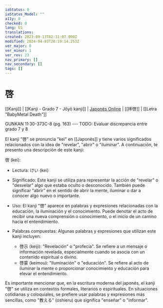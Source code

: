 ```yaml
---
iaStatus: 0
iaStatus_Model: ""
a11y: 0
checked: 0
lang: ES
translations: 
created: 2023-09-13T02:31:07.000Z
modified: 2024-04-03T20:19:14.253Z
ver_major: 0
ver_minor: 1
ver_rev: 23
nav_primary: []
nav_secondary: []
tags: []
---
```

# 啓

[[Kanji]] | [[Kanji - Grado 7 - Jôyô kanji]] | [Japonés Online](http://japonesonline.com/kanjis/busqueda/?s=%E5%95%93&x=0&y=0) | [[拝啓]] | [[Letra "BabyMetal Death"]]

GUNKAN 11·30-373C-8 (pg. 163) --- TODO: Evaluar discrepancia entre grado 7 y 8

El kanji "啓" se pronuncia "kei" en [[Japonés]] y tiene varios significados relacionados con la idea de "revelar", "abrir" o "iluminar". A continuación, te presento una descripción de este kanji:

啓 (kei):

- Lectura: けい (kei)
    
- Significado: Este kanji se utiliza para representar la acción de "revelar" o "desvelar" algo que estaba oculto o desconocido. También puede significar "abrir" en el sentido de abrir la mente, iluminar o dar a conocer algo nuevo o importante.
    
- Uso: El kanji "啓" aparece en palabras y expresiones relacionadas con la educación, la iluminación y el conocimiento. Puede denotar el acto de recibir una nueva comprensión o conocimiento, o el inicio de un camino hacia el entendimiento.
    
- Palabras compuestas: Algunas palabras y expresiones que utilizan este kanji incluyen:
    
    - 啓示 (keiji): "Revelación" o "profecía". Se refiere a un mensaje o información revelada, especialmente cuando se asocia con un contenido espiritual o divino.
    - 啓蒙 (keimou): "Iluminación" o "educación". Se refiere al acto de iluminar la mente o proporcionar conocimiento y educación para elevar el entendimiento.

Es importante mencionar que, en la escritura moderna del japonés, el kanji "啓" se utiliza en contextos formales, literarios o espirituales. En situaciones cotidianas y coloquiales, se prefiere usar palabras y expresiones más sencillas, como "教える" (oshieru) que significa "enseñar" o "informar".